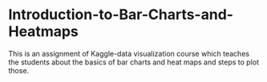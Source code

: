 # Introduction-to-Bar-Charts-and-Heatmaps
 This is an assignment of Kaggle-data visualization course which teaches the students about the basics of bar charts and heat maps  and steps to plot those.
